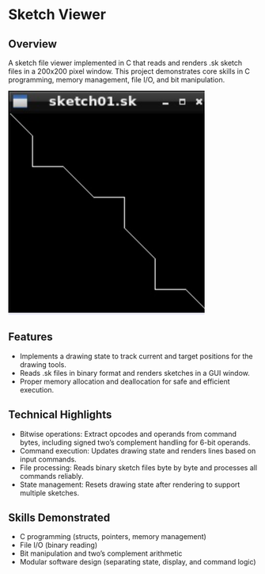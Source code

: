 # Sketch Viewer

## Overview
A sketch file viewer implemented in C that reads and renders .sk sketch files in a 200x200 pixel window. This project demonstrates core skills in C programming, memory management, file I/O, and bit manipulation.

![Sketch Viewer Screenshot](images/Sketch01.png)
## Features
- Implements a drawing state to track current and target positions for the drawing tools.
- Reads .sk files in binary format and renders sketches in a GUI window.
- Proper memory allocation and deallocation for safe and efficient execution.

## Technical Highlights
- Bitwise operations: Extract opcodes and operands from command bytes, including signed two’s complement handling for 6-bit operands.
- Command execution: Updates drawing state and renders lines based on input commands.
- File processing: Reads binary sketch files byte by byte and processes all commands reliably.
- State management: Resets drawing state after rendering to support multiple sketches.

## Skills Demonstrated
- C programming (structs, pointers, memory management)
- File I/O (binary reading)
- Bit manipulation and two’s complement arithmetic
- Modular software design (separating state, display, and command logic)


  
